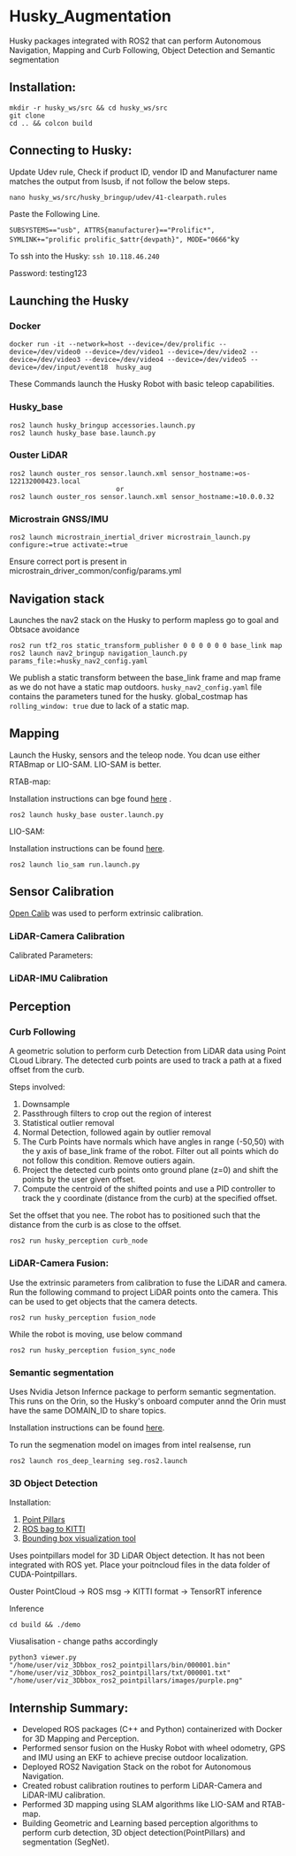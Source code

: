 # Husky_Augmentation
Husky packages integrated with ROS2 that can perform Autonomous Navigation, Mapping and Curb Following, Object Detection and Semantic segmentation

## Installation:

```
mkdir -r husky_ws/src && cd husky_ws/src
git clone 
cd .. && colcon build
```
## Connecting to Husky:
Update Udev rule, Check if product ID, vendor ID and Manufacturer name matches the output from lsusb, if not follow the below steps.

```nano husky_ws/src/husky_bringup/udev/41-clearpath.rules```

Paste the Following Line.

```SUBSYSTEMS=="usb", ATTRS{manufacturer}=="Prolific*", SYMLINK+="prolific prolific_$attr{devpath}", MODE="0666"```ky

To ssh into the Husky:
``` ssh 10.118.46.240 ```

Password: testing123


## Launching the Husky

### Docker 

```
docker run -it --network=host --device=/dev/prolific --device=/dev/video0 --device=/dev/video1 --device=/dev/video2 --device=/dev/video3 --device=/dev/video4 --device=/dev/video5 --device=/dev/input/event18  husky_aug 
```

These Commands launch the Husky Robot with basic teleop capabilities.
### Husky_base
```
ros2 launch husky_bringup accessories.launch.py
ros2 launch husky_base base.launch.py
```
### Ouster LiDAR

```
ros2 launch ouster_ros sensor.launch.xml sensor_hostname:=os-122132000423.local
                           or
ros2 launch ouster_ros sensor.launch.xml sensor_hostname:=10.0.0.32
```

### Microstrain GNSS/IMU

```
ros2 launch microstrain_inertial_driver microstrain_launch.py configure:=true activate:=true
```

Ensure correct port is present in microstrain_driver_common/config/params.yml

## Navigation stack

Launches the nav2 stack on the Husky to perform mapless go to goal and Obtsace avoidance
```
ros2 run tf2_ros static_transform_publisher 0 0 0 0 0 0 base_link map
ros2 launch nav2_bringup navigation_launch.py params_file:=husky_nav2_config.yaml
```

We publish a static transform between the base_link frame and map frame as we do not have a static map outdoors. 
```husky_nav2_config.yaml``` file contains the parameters tuned for the husky. global_costmap has ```rolling_window: true``` due to lack of a static map.

## Mapping

Launch the Husky, sensors and the teleop node. You dcan use either RTABmap or LIO-SAM. LIO-SAM is better.

RTAB-map:

Installation instructions can bge found [here](https://github.com/introlab/rtabmap_ros) .
```
ros2 launch husky_base ouster.launch.py 
```

LIO-SAM:

Installation instructions can be found [here](https://github.com/TixiaoShan/LIO-SAM).

```
ros2 launch lio_sam run.launch.py 
```
## Sensor Calibration

[Open Calib](https://github.com/PJLab-ADG/SensorsCalibration)  was used to perform extrinsic calibration.

### LiDAR-Camera Calibration
Calibrated Parameters:


### LiDAR-IMU Calibration

## Perception
### Curb Following
A geometric solution to perform curb Detection from LiDAR data using Point CLoud Library. The detected curb points are used to track a path at a fixed offset from the curb.

Steps involved:
1. Downsample
2. Passthrough filters to crop out the region of interest
3. Statistical outlier removal
4. Normal Detection, followed again by outlier removal
5. The Curb Points have normals which have angles in range (-50,50) with the y axis of base_link frame of the robot. Filter out all points which do not follow this condition. Remove outiers again.
6. Project the detected curb points onto ground plane (z=0) and shift the points by the user given offset.
7. Compute the centroid of the shifted points and use a PID controller to track the y coordinate (distance from the curb) at the specified offset.

Set the offset that you nee. The robot has to positioned such that the distance from the curb is as close to the offset.
```
ros2 run husky_perception curb_node 
```
### LiDAR-Camera Fusion:
Use the extrinsic parameters from calibration to fuse the LiDAR and camera. Run the following command to project LiDAR points onto the camera. This can be used to get objects that the camera detects. 

```
ros2 run husky_perception fusion_node 
```
While the robot is moving, use below command
```
ros2 run husky_perception fusion_sync_node 
```


### Semantic segmentation

Uses Nvidia Jetson Infernce package to perform semantic segmentation. This runs on the Orin, so the Husky's onboard computer annd the Orin must have the same DOMAIN_ID to share topics.

Installation instructions can be found [here](https://github.com/dusty-nv/ros_deep_learning).

To run the segmenation model on images from intel realsense, run
```
ros2 launch ros_deep_learning seg.ros2.launch
```

### 3D Object Detection

Installation:
1. [Point Pillars](https://github.com/NVIDIA-AI-IOT/CUDA-PointPillars)
2. [ROS bag to KITTI](https://github.com/leofansq/Tools_RosBag2KITTI)
3. [Bounding box visualization tool](https://github.com/NVIDIA-AI-IOT/viz_3Dbbox_ros2_pointpillars)

Uses pointpillars model for 3D LiDAR Object detection. It has not been integrated with ROS yet. Place your poitncloud files in the data folder of CUDA-Pointpillars. 

Ouster PointCloud -> ROS msg -> KITTI format -> TensorRT inference

Inference
```
cd build && ./demo
```
Viusalisation - change paths accordingly
```
python3 viewer.py "/home/user/viz_3Dbbox_ros2_pointpillars/bin/000001.bin" "/home/user/viz_3Dbbox_ros2_pointpillars/txt/000001.txt" "/home/user/viz_3Dbbox_ros2_pointpillars/images/purple.png"
```
## Internship Summary:
* Developed ROS packages (C++ and Python) containerized with Docker for 3D Mapping and Perception.
* Performed sensor fusion on the Husky Robot with wheel odometry, GPS and IMU using an EKF to achieve precise outdoor localization.
* Deployed ROS2 Navigation Stack on the robot for Autonomous Navigation.
* Created robust calibration routines to perform LiDAR-Camera and LiDAR-IMU calibration.
* Performed 3D mapping using SLAM algorithms like LIO-SAM and RTAB-map.
* Building Geometric and Learning based perception algorithms to perform curb detection, 3D object detection(PointPillars) and segmentation (SegNet).




















